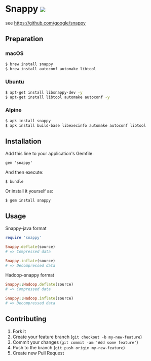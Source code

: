 # Snappy ![](https://travis-ci.org/miyucy/snappy.svg?branch=master)

see https://github.com/google/snappy

## Preparation


### macOS

```bash
$ brew install snappy
$ brew install autoconf automake libtool
```

### Ubuntu

```bash
$ apt-get install libsnappy-dev -y
$ apt-get install libtool automake autoconf -y
```

### Alpine

```bash
$ apk install snappy
$ apk install build-base libexecinfo automake autoconf libtool
```

## Installation

Add this line to your application's Gemfile:

    gem 'snappy'

And then execute:

    $ bundle

Or install it yourself as:

    $ gem install snappy

## Usage

Snappy-java format
```ruby
require 'snappy'

Snappy.deflate(source)
# => Compressed data

Snappy.inflate(source)
# => Decompressed data
```

Hadoop-snappy format
```ruby
Snappy::Hadoop.deflate(source)
# => Compressed data

Snappy::Hadoop.inflate(source)
# => Decompressed data
```

## Contributing

1. Fork it
2. Create your feature branch (`git checkout -b my-new-feature`)
3. Commit your changes (`git commit -am 'Add some feature'`)
4. Push to the branch (`git push origin my-new-feature`)
5. Create new Pull Request
